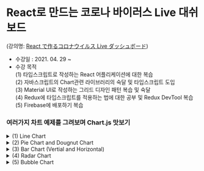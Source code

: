 # React로 만드는 코로나 바이러스 Live 대쉬보드

(강의명: [React で作るコロナウイルス Live ダッシュボード](https://www.udemy.com/course/covid-19-react-live/))

- 수강일 : 2021. 04. 29 ~
- 수강 목적<br/>
  (1) 타입스크립트로 작성하는 React 어플리케이션에 대한 복습 <br/>
  (2) 자바스크립트의 Chart관련 라이브러리의 숙달 및 타입스크립트 도입<br/>
  (3) Material UI로 작성하는 그리드 디자인 패턴 복습 및 숙달<br/>
  (4) Redux에 타입스크립트를 적용하는 법에 대한 공부 및 Redux DevTool 복습<br/>
  (5) Firebase에 배포하기 복습<br/>

### 여러가지 차트 예제를 그려보며 Chart.js 맛보기

<details>
<summary>(1) Line Chart</summary>
<div markdown="1-1">

<br/>
<image src="https://user-images.githubusercontent.com/67398691/116504620-abeeb800-a8f3-11eb-9e6a-18945b961cf7.png" alt="line chart" width="600px" />

```typescript
import React from "react";
import { Line } from "react-chartjs-2";
import { ChartData } from "chart.js";

const data: ChartData = {
  labels: ["Mon", "Tue", "Wed", "Thu", "Fri", "Sat", "Sun"],
  datasets: [
    {
      label: "Demo Line Plot",
      data: [5, 6, 9, 15, 30, 40, 80],
      fill: true,
      backgroundColor: "#008080",
      borderColor: "#7fffd4",
      pointBorderWidth: 10,
    },
  ],
};

const LinePlot = () => {
  return (
    <div>
      <Line data={data} type="line" />
    </div>
  );
}; // react-chartjs-2의 컴포넌트는 data값과 type값이 반드시 필요함

export default LinePlot;
```

</div>
</details>

<details>
<summary>(2) Pie Chart and Dougnut Chart</summary>
<div markdown="1-2">
  
<br/>
<image src="https://user-images.githubusercontent.com/67398691/116504749-038d2380-a8f4-11eb-9de2-4c7c36da6e2c.PNG" alt="pie chart" width="600px" />
<image src="https://user-images.githubusercontent.com/67398691/116504766-10117c00-a8f4-11eb-82d0-d4d5839156d4.png" alt="pie chart" width="600px" />

```typescript
import React from "react";
import { Pie, Doughnut } from "react-chartjs-2";
import { ChartData } from "chart.js";

const data: ChartData = {
  labels: ["Windows", "Mac", "Linux"],
  datasets: [
    {
      label: "OS Percentage",
      data: [90, 7, 3],
      backgroundColor: ["#4169e1", "#ff1493", "#FFCE56"],
      hoverBackgroundColor: ["#36A2EB", "FF6384", "FFCE56"],
      borderColor: ["transparent", "transparent", "transparent"],
      pointBorderWidth: 10,
    },
  ],
};

const PiePlot: React.FC = () => {
  return (
    <div>
      <Pie data={data} type="pie" />
      <Doughnut data={data} type="doughnut" />
    </div>
  );
};

export default PiePlot;
```

</div>
</details>

<details>
<summary>(3) Bar Chart (Vertial and Horizontal)</summary>
<div markdown="1-3">

<br/>
<image src="https://user-images.githubusercontent.com/67398691/116504726-f839f800-a8f3-11eb-8c58-6739f2709515.png" alt=" chart" width="600px" />

```typescript
import React from "react";
import { Bar } from "react-chartjs-2";
import { ChartData } from "chart.js";

const data: ChartData = {
  labels: ["Mon", "Tue", "Wed", "Thu", "Fri", "Sat", "Sun"],
  datasets: [
    {
      label: "Demo Bar Plot",
      backgroundColor: "#20b2aa",
      borderColor: "transparent",
      hoverBackgroundColor: "#5f9ea0",
      data: [50, 30, 70, 15, 50, 0, 100],
    },
  ],
};
const options = {
  indexAxis: "y",
};

const BarPlot: React.FC = () => {
  return (
    <div>
      <Bar data={data} type="bar" />
      <Bar data={data} type="bar" options={options} />
    </div>
  );
};

export default BarPlot;
```

</div>
</details>

<details>
<summary>(4) Radar Chart</summary>
<div markdown="1-4">
 
<br/>
<image src="https://user-images.githubusercontent.com/67398691/116504707-ea847280-a8f3-11eb-96ad-bc6a3eb70708.png" alt="radar chart" width="600px" />

```typescript
import React from "react";
import { Radar } from "react-chartjs-2";
import { ChartData } from "chart.js";

const data: ChartData = {
  labels: [
    "React",
    "Vue",
    "Angular",
    "JavaScript",
    "TypeScript",
    "Redux",
    "REST API",
  ],
  datasets: [
    {
      label: "Person A",
      backgroundColor: "rgba(179, 181, 198, 0.2)",
      borderColor: "#008b8b",
      pointBackgroundColor: "#008b8b",
      pointBorderColor: "#fff",
      data: [100, 50, 30, 90, 50, 70, 40],
    },
    {
      label: "Person B",
      backgroundColor: "rgba(179, 181, 198, 0.2)",
      borderColor: "#ff1493",
      pointBackgroundColor: "#ff1493",
      pointBorderColor: "#fff",
      data: [10, 30, 100, 10, 100, 70, 60],
    },
  ],
};

const RadarPlot: React.FC = () => {
  return (
    <div>
      <Radar type="radar" data={data} />
    </div>
  );
};

export default RadarPlot;
```

</div>
</details>

<details>
<summary>(5) Bubble Chart</summary>
<div markdown="1-5">
<br/>
<image src="https://user-images.githubusercontent.com/67398691/116535415-b1adc300-a91e-11eb-901b-ac6c8ea20044.png" alt="bubble chart" width="600px" />

```typescript
import React from "react";
import { Bubble } from "react-chartjs-2";
import { ChartData } from "chart.js";

const data: ChartData = {
  datasets: [
    {
      label: "React",
      backgroundColor: "#4169e1",
      borderColor: "transparent",
      data: [{ x: 20, y: 866, r: 107.0 }],
    },
    {
      label: "Angular",
      backgroundColor: "#c71585",
      borderColor: "transparent",
      data: [{ x: 30, y: 389, r: 5.8 }],
    },
    {
      label: "Vue",
      backgroundColor: "#008080",
      borderColor: "transparent",
      data: [{ x: 10, y: 749, r: 23.6 }],
    },
  ],
};

const options = {
  title: {
    display: true,
    fontSize: 18,
    text: "NPM Downloads comparison (global)",
  },
  scales: {
    y: {
      scaleLabel: {
        display: true,
        labelString: "Number of job offer in LinkedInt (Japan)",
        fontSize: 18,
      },
      ticks: {
        min: 0,
        max: 2000,
        fontSize: 14,
      },
    },
    x: {
      scaleLabel: {
        display: true,
        labelString: "Learning Cost",
        fontSize: 18,
      },
      ticks: {
        min: 5,
        max: 35,
        fontSize: 14,
      },
    },
  },
};

const BubblePlot: React.FC = () => {
  return (
    <div>
      <Bubble data={data} type="bubble" options={options} />
    </div>
  );
};

export default BubblePlot;
```

</div>
</details>
